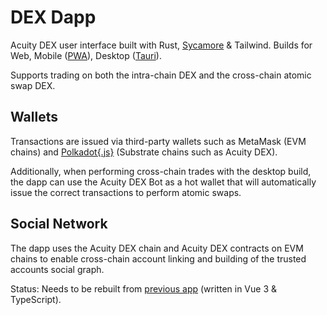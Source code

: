 # DEX Dapp

Acuity DEX user interface built with Rust, [Sycamore](https://sycamore-rs.netlify.app/) & Tailwind. Builds for Web, Mobile ([PWA](https://en.wikipedia.org/wiki/Progressive_web_app)), Desktop ([Tauri](https://tauri.app/)).

Supports trading on both the intra-chain DEX and the cross-chain atomic swap DEX.

## Wallets

Transactions are issued via third-party wallets such as MetaMask (EVM chains) and [Polkadot{.js}](https://polkadot.js.org/extension/) (Substrate chains such as Acuity DEX).

Additionally, when performing cross-chain trades with the desktop build, the dapp can use the Acuity DEX Bot as a hot wallet that will automatically issue the correct transactions to perform atomic swaps.

## Social Network

The dapp uses the Acuity DEX chain and Acuity DEX contracts on EVM chains to enable cross-chain account linking and building of the trusted accounts social graph.

Status: Needs to be rebuilt from [previous app](https://github.com/acuity-social/acuity-dex-app) (written in Vue 3 & TypeScript).

